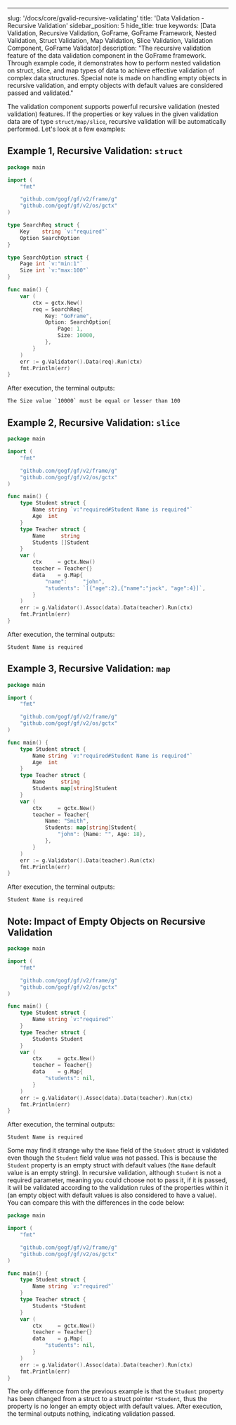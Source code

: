 ---
slug: '/docs/core/gvalid-recursive-validating'
title: 'Data Validation - Recursive Validation'
sidebar_position: 5
hide_title: true
keywords: [Data Validation, Recursive Validation, GoFrame, GoFrame Framework, Nested Validation, Struct Validation, Map Validation, Slice Validation, Validation Component, GoFrame Validator]
description: "The recursive validation feature of the data validation component in the GoFrame framework. Through example code, it demonstrates how to perform nested validation on struct, slice, and map types of data to achieve effective validation of complex data structures. Special note is made on handling empty objects in recursive validation, and empty objects with default values are considered passed and validated."

The validation component supports powerful recursive validation (nested validation) features. If the properties or key values in the given validation data are of type `struct/map/slice`, recursive validation will be automatically performed. Let's look at a few examples:

## Example 1, Recursive Validation: `struct`

```go
package main

import (
    "fmt"

    "github.com/gogf/gf/v2/frame/g"
    "github.com/gogf/gf/v2/os/gctx"
)

type SearchReq struct {
    Key    string `v:"required"`
    Option SearchOption
}

type SearchOption struct {
    Page int `v:"min:1"`
    Size int `v:"max:100"`
}

func main() {
    var (
        ctx = gctx.New()
        req = SearchReq{
            Key: "GoFrame",
            Option: SearchOption{
                Page: 1,
                Size: 10000,
            },
        }
    )
    err := g.Validator().Data(req).Run(ctx)
    fmt.Println(err)
}
```

After execution, the terminal outputs:

```
The Size value `10000` must be equal or lesser than 100
```

## Example 2, Recursive Validation: `slice`

```go
package main

import (
    "fmt"

    "github.com/gogf/gf/v2/frame/g"
    "github.com/gogf/gf/v2/os/gctx"
)

func main() {
    type Student struct {
        Name string `v:"required#Student Name is required"`
        Age  int
    }
    type Teacher struct {
        Name     string
        Students []Student
    }
    var (
        ctx     = gctx.New()
        teacher = Teacher{}
        data    = g.Map{
            "name":     "john",
            "students": `[{"age":2},{"name":"jack", "age":4}]`,
        }
    )
    err := g.Validator().Assoc(data).Data(teacher).Run(ctx)
    fmt.Println(err)
}
```

After execution, the terminal outputs:

```
Student Name is required
```

## Example 3, Recursive Validation: `map`

```go
package main

import (
    "fmt"

    "github.com/gogf/gf/v2/frame/g"
    "github.com/gogf/gf/v2/os/gctx"
)

func main() {
    type Student struct {
        Name string `v:"required#Student Name is required"`
        Age  int
    }
    type Teacher struct {
        Name     string
        Students map[string]Student
    }
    var (
        ctx     = gctx.New()
        teacher = Teacher{
            Name: "Smith",
            Students: map[string]Student{
                "john": {Name: "", Age: 18},
            },
        }
    )
    err := g.Validator().Data(teacher).Run(ctx)
    fmt.Println(err)
}
```

After execution, the terminal outputs:

```
Student Name is required
```

## Note: Impact of Empty Objects on Recursive Validation

```go
package main

import (
    "fmt"

    "github.com/gogf/gf/v2/frame/g"
    "github.com/gogf/gf/v2/os/gctx"
)

func main() {
    type Student struct {
        Name string `v:"required"`
    }
    type Teacher struct {
        Students Student
    }
    var (
        ctx     = gctx.New()
        teacher = Teacher{}
        data    = g.Map{
            "students": nil,
        }
    )
    err := g.Validator().Assoc(data).Data(teacher).Run(ctx)
    fmt.Println(err)
}
```

After execution, the terminal outputs:

```
Student Name is required
```

Some may find it strange why the `Name` field of the `Student` struct is validated even though the `Student` field value was not passed. This is because the `Student` property is an empty struct with default values (the `Name` default value is an empty string). In recursive validation, although `Student` is not a required parameter, meaning you could choose not to pass it, if it is passed, it will be validated according to the validation rules of the properties within it (an empty object with default values is also considered to have a value). You can compare this with the differences in the code below:

```go
package main

import (
    "fmt"

    "github.com/gogf/gf/v2/frame/g"
    "github.com/gogf/gf/v2/os/gctx"
)

func main() {
    type Student struct {
        Name string `v:"required"`
    }
    type Teacher struct {
        Students *Student
    }
    var (
        ctx     = gctx.New()
        teacher = Teacher{}
        data    = g.Map{
            "students": nil,
        }
    )
    err := g.Validator().Assoc(data).Data(teacher).Run(ctx)
    fmt.Println(err)
}
```

The only difference from the previous example is that the `Student` property has been changed from a struct to a struct pointer `*Student`, thus the property is no longer an empty object with default values. After execution, the terminal outputs nothing, indicating validation passed.